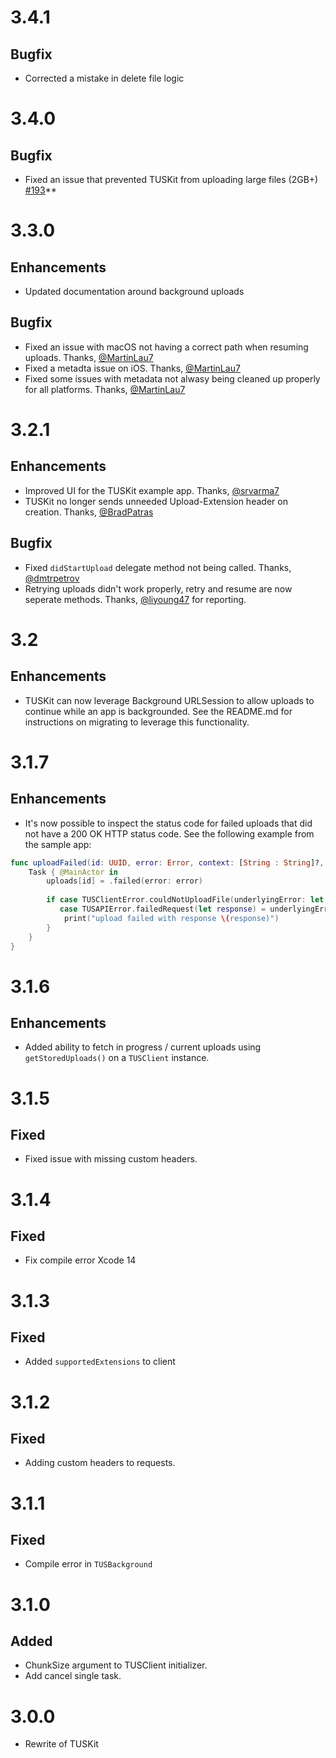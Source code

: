 # 3.4.1

## Bugfix
- Corrected a mistake in delete file logic

# 3.4.0

## Bugfix
- Fixed an issue that prevented TUSKit from uploading large files (2GB+) [#193](https://github.com/tus/TUSKit/issues/193)**

# 3.3.0

## Enhancements

- Updated documentation around background uploads

## Bugfix
- Fixed an issue with macOS not having a correct path when resuming uploads. Thanks, [@MartinLau7](https://github.com/MartinLau7)
- Fixed a metadta issue on iOS. Thanks, [@MartinLau7](https://github.com/MartinLau7)
- Fixed some issues with metadata not alwasy being cleaned up properly for all platforms. Thanks, [@MartinLau7](https://github.com/MartinLau7)
  
# 3.2.1

## Enhancements

- Improved UI for the TUSKit example app. Thanks, [@srvarma7](https://github.com/srvarma7)
- TUSKit no longer sends unneeded Upload-Extension header on creation. Thanks, [@BradPatras](https://github.com/BradPatras)

## Bugfix
- Fixed `didStartUpload` delegate method not being called. Thanks, [@dmtrpetrov](https://github.com/dmtrpetrov)
- Retrying uploads didn't work properly, retry and resume are now seperate methods. Thanks, [@liyoung47](https://github.com/liyoung47) for reporting.

# 3.2

## Enhancements

- TUSKit can now leverage Background URLSession to allow uploads to continue while an app is backgrounded. See the README.md for instructions on migrating to leverage this functionality.

# 3.1.7

## Enhancements
- It's now possible to inspect the status code for failed uploads that did not have a 200 OK HTTP status code. See the following example from the sample app:

```swift
func uploadFailed(id: UUID, error: Error, context: [String : String]?, client: TUSClient) {
    Task { @MainActor in
        uploads[id] = .failed(error: error)
        
        if case TUSClientError.couldNotUploadFile(underlyingError: let underlyingError) = error,
           case TUSAPIError.failedRequest(let response) = underlyingError {
            print("upload failed with response \(response)")
        }
    }
}
```

# 3.1.6

## Enhancements
- Added ability to fetch in progress / current uploads using `getStoredUploads()` on a `TUSClient` instance.

# 3.1.5
## Fixed
- Fixed issue with missing custom headers.

# 3.1.4
## Fixed
- Fix compile error Xcode 14

# 3.1.3
## Fixed
- Added `supportedExtensions` to client

# 3.1.2
## Fixed
- Adding custom headers to requests.

# 3.1.1
## Fixed
- Compile error in `TUSBackground`

# 3.1.0
## Added
- ChunkSize argument to TUSClient initializer.
- Add cancel single task.

# 3.0.0
- Rewrite of TUSKit
